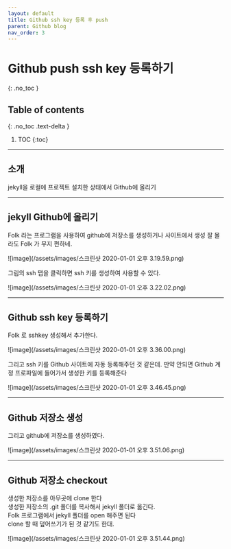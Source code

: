 ```yaml
---
layout: default
title: Github ssh key 등록 후 push
parent: Github blog
nav_order: 3
---
```


# Github push ssh key 등록하기
{: .no_toc }

## Table of contents
{: .no_toc .text-delta }

1. TOC
{:toc}

---

## 소개

jekyll을 로컬에 프로젝트 설치한 상태에서 Github에 올리기

---

## jekyll Github에 올리기

Folk 라는 프로그램을 사용하여 github에 저장소를 생성하거나 사이트에서 생성
잘 몰라도 Folk 가 무지 편하네.

![image](/assets/images/스크린샷 2020-01-01 오후 3.19.59.png)

그림의 ssh 탭을 클릭하면 ssh 키를 생성하여 사용할 수 있다.

![image](/assets/images/스크린샷 2020-01-01 오후 3.22.02.png)

---
## Github ssh key 등록하기

Folk 로 sshkey 생성해서 추가한다.

![image](/assets/images/스크린샷 2020-01-01 오후 3.36.00.png)

그리고 ssh 키를 Github 사이트에 자동 등록해주던 것 같은데. 
만약 안되면 Github 계정 프로파일에 들어가서 생성한 키를 등록해준다

![image](/assets/images/스크린샷 2020-01-01 오후 3.46.45.png)

---
## Github 저장소 생성

그리고 github에 저장소를 생성하였다.

![image](/assets/images/스크린샷 2020-01-01 오후 3.51.06.png)

---
## Github 저장소 checkout

생성한 저장소를 아무곳에 clone 한다<br>
생성한 저장소의 .git 폴더를 복사해서 jekyll 폴더로 옮긴다.<br>
Folk 프로그램에서 jekyll 폴더를 open 해주면 된다<br>
clone 할 때 덮어쓰기가 된 것 같기도 한대.<br>

![image](/assets/images/스크린샷 2020-01-01 오후 3.51.44.png)
